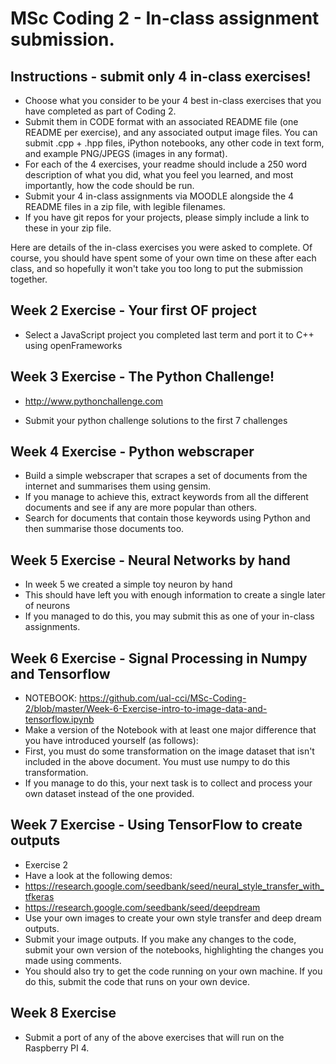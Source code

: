 
# MSc Coding 2 - In-class assignment submission.

## Instructions - submit only 4 in-class exercises!

- Choose what you consider to be your 4 best in-class exercises that you have completed as part of Coding 2.
- Submit them in CODE format with an associated README file (one README per exercise), and any associated output image files. You can submit .cpp + .hpp files, iPython notebooks, any other code in text form, and example PNG/JPEGS (images in any format).
- For each of the 4 exercises, your readme should include a 250 word description of what you did, what you feel you learned, and most importantly, how the code should be run.
- Submit your 4 in-class assignments via MOODLE alongside the 4 README files in a zip file, with legible filenames.
- If you have git repos for your projects, please simply include a link to these in your zip file.

Here are details of the in-class exercises you were asked to complete. Of course, you should have spent some of your own time on these after each class, and so hopefully it won't take you too long to put the submission together.

## Week 2 Exercise - Your first OF project

- Select a JavaScript project you completed last term and port it to C++ using openFrameworks

## Week 3 Exercise - The Python Challenge!

- http://www.pythonchallenge.com

- Submit your python challenge solutions to the first 7 challenges

## Week 4 Exercise - Python webscraper

- Build a simple webscraper that scrapes a set of documents from the internet and summarises them using gensim.
- If you manage to achieve this, extract keywords from all the different documents and see if any are more popular than others.
- Search for documents that contain those keywords using Python and then summarise those documents too.

## Week 5 Exercise - Neural Networks by hand

- In week 5 we created a simple toy neuron by hand
- This should have left you with enough information to create a single later of neurons
- If you managed to do this, you may submit this as one of your in-class assignments.

## Week 6 Exercise - Signal Processing in Numpy and Tensorflow

- NOTEBOOK: https://github.com/ual-cci/MSc-Coding-2/blob/master/Week-6-Exercise-intro-to-image-data-and-tensorflow.ipynb
- Make a version of the Notebook with at least one major difference that you have introduced yourself (as follows):
- First, you must do some transformation on the image dataset that isn't included in the above document. You must use numpy to do this transformation.
- If you manage to do this, your next task is to collect and process your own dataset instead of the one provided.

## Week 7 Exercise - Using TensorFlow to create outputs

- Exercise 2
- Have a look at the following demos:
- https://research.google.com/seedbank/seed/neural_style_transfer_with_tfkeras
- https://research.google.com/seedbank/seed/deepdream
- Use your own images to create your own style transfer and deep dream outputs.
- Submit your image outputs. If you make any changes to the code, submit your own version of the notebooks, highlighting the changes you made using comments.
- You should also try to get the code running on your own machine. If you do this, submit the code that runs on your own device.

## Week 8 Exercise

 - Submit a port of any of the above exercises that will run on the Raspberry PI 4.
